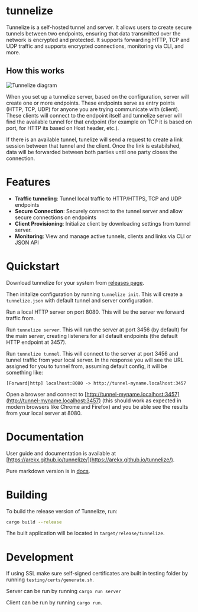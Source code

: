 # tunnelize

Tunnelize is a self-hosted tunnel and server. It allows users to create secure tunnels between two endpoints, ensuring 
that data transmitted over the network is encrypted and protected. It supports forwarding HTTP, TCP and UDP traffic 
and supports encrypted connections, monitoring via CLI, and more.

## How this works

<image src="./docs/src/diagrams/intro.mermaid.svg" alt="Tunnelize diagram">

When you set up a tunnelize server, based on the configuration, server will create one or more endpoints. These 
endpoints serve as entry points (HTTP, TCP, UDP) for anyone you are trying communicate with (client). These clients will connect to the endpoint
itself and tunnelize server will find the available tunnel for that endpoint (for example on TCP it is based on port,
for HTTP its based on Host header, etc.).

If there is an available tunnel, tunelize will send a request to create a link session between that tunnel and the
client. Once the link is estabilshed, data will be forwarded between both parties until one party closes the
connection.


# Features

* **Traffic tunneling**: Tunnel local traffic to HTTP/HTTPS, TCP and UDP endpoints
* **Secure Connection**: Securely connect to the tunnel server and allow secure connections on endpoints
* **Client Provisioning**: Initialize client by downloading settings from tunnel server.
* **Monitoring**: View and manage active tunnels, clients and links via CLI or JSON API

# Quickstart

Download tunnelize for your system from [releases page](https://github.com/ArekX/tunnelize/releases/latest).

Then initalize configuration by running `tunnelize init`. This will create a `tunnelize.json` with default tunnel
and server configuration.

Run a local HTTP server on port 8080. This will be the server we forward traffic from.

Run `tunnelize server`. This will run the server at port 3456 (by default) for the main server, creating listeners for all default 
endpoints (the default HTTP endpoint at 3457).

Run `tunnelize tunnel`. This will connect to the server at port 3456 and tunnel traffic from your local server. In the response you will see the URL assigned for you
to tunnel from, assuming default config, it will be something like:

```
[Forward|http] localhost:8080 -> http://tunnel-myname.localhost:3457
```

Open a browser and connect to [http://tunnel-myname.localhost:3457](http://tunnel-myname.localhost:3457) (this should work as expected in modern browsers like Chrome and Firefox) and you be able see the results from your local server at 8080.

# Documentation

User guide and documentation is available at [https://arekx.github.io/tunnelize/](https://arekx.github.io/tunnelize/).

Pure markdown version is in [docs](docs/src/SUMMARY.md).

# Building

To build the release version of Tunnelize, run:

```sh
cargo build --release
```

The built application will be located in `target/release/tunnelize`.

# Development

If using SSL make sure self-signed certificates are built in testing folder by running `testing/certs/generate.sh`.

Server can be run by running `cargo run server`

Client can be run by running `cargo run`.